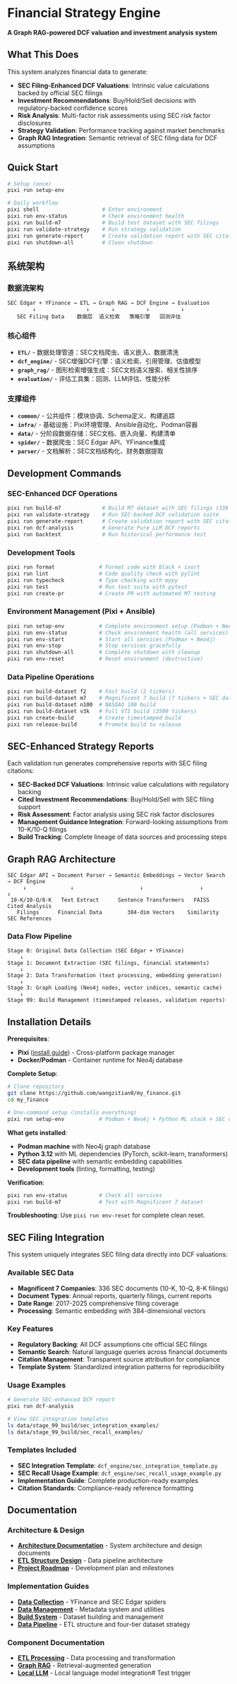 # Financial Strategy Engine

**A Graph RAG-powered DCF valuation and investment analysis system**

## What This Does

This system analyzes financial data to generate:
- **SEC Filing-Enhanced DCF Valuations**: Intrinsic value calculations backed by official SEC filings
- **Investment Recommendations**: Buy/Hold/Sell decisions with regulatory-backed confidence scores  
- **Risk Analysis**: Multi-factor risk assessments using SEC risk factor disclosures
- **Strategy Validation**: Performance tracking against market benchmarks
- **Graph RAG Integration**: Semantic retrieval of SEC filing data for DCF assumptions

## Quick Start

```bash
# Setup (once)
pixi run setup-env

# Daily workflow
pixi shell                    # Enter environment
pixi run env-status           # Check environment health
pixi run build-m7             # Build test dataset with SEC filings
pixi run validate-strategy    # Run strategy validation
pixi run generate-report      # Create validation report with SEC citations
pixi run shutdown-all         # Clean shutdown
```

## 系统架构

### 数据流架构
```
SEC Edgar + YFinance → ETL → Graph RAG → DCF Engine → Evaluation
        ↓                ↓       ↓          ↓          ↓
   SEC Filing Data    数据层  语义检索   策略引擎   回测评估
```

### 核心组件

- **`ETL/`** - 数据处理管道：SEC文档爬虫、语义嵌入、数据清洗
- **`dcf_engine/`** - SEC增强DCF引擎：语义检索、引用管理、估值模型
- **`graph_rag/`** - 图形检索增强生成：SEC文档语义搜索、相关性排序
- **`evaluation/`** - 评估工具集：回测、LLM评估、性能分析

### 支撑组件

- **`common/`** - 公共组件：模块协调、Schema定义、构建追踪
- **`infra/`** - 基础设施：Pixi环境管理、Ansible自动化、Podman容器
- **`data/`** - 分阶段数据存储：SEC文档、嵌入向量、构建清单
- **`spider/`** - 数据爬虫：SEC Edgar API、YFinance集成
- **`parser/`** - 文档解析：SEC文档结构化、财务数据提取

## Development Commands

### SEC-Enhanced DCF Operations
```bash
pixi run build-m7             # Build M7 dataset with SEC filings (336 documents)
pixi run validate-strategy    # Run SEC-backed DCF validation suite
pixi run generate-report      # Create validation report with SEC citations
pixi run dcf-analysis         # Generate Pure LLM DCF reports
pixi run backtest             # Run historical performance test
```

### Development Tools
```bash
pixi run format              # Format code with black + isort
pixi run lint                # Code quality check with pylint
pixi run typecheck           # Type checking with mypy
pixi run test                # Run test suite with pytest
pixi run create-pr           # Create PR with automated M7 testing
```

### Environment Management (Pixi + Ansible)
```bash
pixi run setup-env           # Complete environment setup (Podman + Neo4j)
pixi run env-status          # Check environment health (all services)
pixi run env-start           # Start all services (Podman + Neo4j)
pixi run env-stop            # Stop services gracefully
pixi run shutdown-all        # Complete shutdown with cleanup
pixi run env-reset           # Reset environment (destructive)
```

### Data Pipeline Operations
```bash
pixi run build-dataset f2    # Fast build (2 tickers)
pixi run build-dataset m7    # Magnificent 7 build (7 tickers + SEC data)
pixi run build-dataset n100  # NASDAQ 100 build 
pixi run build-dataset v3k   # Full VTI build (3500 tickers)
pixi run create-build        # Create timestamped build
pixi run release-build       # Promote build to release
```

## SEC-Enhanced Strategy Reports

Each validation run generates comprehensive reports with SEC filing citations:
- **SEC-Backed DCF Valuations**: Intrinsic value calculations with regulatory backing
- **Cited Investment Recommendations**: Buy/Hold/Sell with SEC filing support
- **Risk Assessment**: Factor analysis using SEC risk factor disclosures
- **Management Guidance Integration**: Forward-looking assumptions from 10-K/10-Q filings
- **Build Tracking**: Complete lineage of data sources and processing steps

## Graph RAG Architecture

```
SEC Edgar API → Document Parser → Semantic Embeddings → Vector Search → DCF Engine
     ↓              ↓                     ↓                  ↓            ↓
 10-K/10-Q/8-K   Text Extract      Sentence Transformers   FAISS     Cited Analysis
   Filings      Financial Data        384-dim Vectors    Similarity  SEC References
```

### Data Flow Pipeline

```
Stage 0: Original Data Collection (SEC Edgar + YFinance)
    ↓
Stage 1: Document Extraction (SEC filings, financial statements)
    ↓  
Stage 2: Data Transformation (text processing, embedding generation)
    ↓
Stage 3: Graph Loading (Neo4j nodes, vector indices, semantic cache)
    ↓
Stage 99: Build Management (timestamped releases, validation reports)
```

## Installation Details

**Prerequisites**: 
- **Pixi** ([install guide](https://pixi.sh/latest/)) - Cross-platform package manager
- **Docker/Podman** - Container runtime for Neo4j database

**Complete Setup**:
```bash
# Clone repository
git clone https://github.com/wangzitian0/my_finance.git
cd my_finance

# One-command setup (installs everything)
pixi run setup-env           # Podman + Neo4j + Python ML stack + SEC data
```

**What gets installed**:
- **Podman machine** with Neo4j graph database
- **Python 3.12** with ML dependencies (PyTorch, scikit-learn, transformers)
- **SEC data pipeline** with semantic embedding capabilities
- **Development tools** (linting, formatting, testing)

**Verification**:
```bash
pixi run env-status          # Check all services
pixi run build-m7            # Test with Magnificent 7 dataset
```

**Troubleshooting**: Use `pixi run env-reset` for complete clean reset.

## SEC Filing Integration

This system uniquely integrates SEC filing data directly into DCF valuations:

### Available SEC Data
- **Magnificent 7 Companies**: 336 SEC documents (10-K, 10-Q, 8-K filings)
- **Document Types**: Annual reports, quarterly filings, current reports
- **Date Range**: 2017-2025 comprehensive filing coverage
- **Processing**: Semantic embedding with 384-dimensional vectors

### Key Features
- **Regulatory Backing**: All DCF assumptions cite official SEC filings
- **Semantic Search**: Natural language queries across financial documents
- **Citation Management**: Transparent source attribution for compliance
- **Template System**: Standardized integration patterns for reproducibility

### Usage Examples
```bash
# Generate SEC-enhanced DCF report
pixi run dcf-analysis

# View SEC integration templates
ls data/stage_99_build/sec_integration_examples/
ls data/stage_99_build/sec_recall_examples/
```

### Templates Included
- **SEC Integration Template**: `dcf_engine/sec_integration_template.py`
- **SEC Recall Usage Example**: `dcf_engine/sec_recall_usage_example.py`
- **Implementation Guide**: Complete production-ready examples
- **Citation Standards**: Compliance-ready reference formatting

## Documentation

### Architecture & Design
- **[Architecture Documentation](docs/README.md)** - System architecture and design documents
- **[ETL Structure Design](docs/ETL_STRUCTURE_DESIGN.md)** - Data pipeline architecture
- **[Project Roadmap](docs/PROJECT_ROADMAP.md)** - Development plan and milestones

### Implementation Guides
- **[Data Collection](spider/README.md)** - YFinance and SEC Edgar spiders
- **[Data Management](common/README.md)** - Metadata system and utilities  
- **[Build System](scripts/README.md)** - Dataset building and management
- **[Data Pipeline](data/README.md)** - ETL structure and four-tier dataset strategy

### Component Documentation
- **[ETL Processing](ETL/README.md)** - Data processing and transformation
- **[Graph RAG](graph_rag/README.md)** - Retrieval-augmented generation
- **[Local LLM](local_llm/README.md)** - Local language model integration# Test trigger
